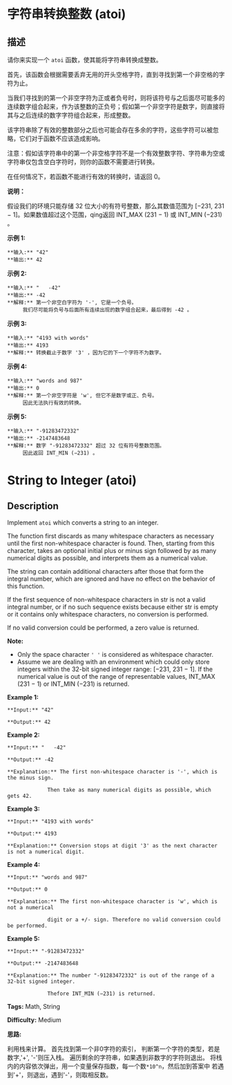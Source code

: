 # 字符串转换整数 (atoi)

## 描述

请你来实现一个 `atoi` 函数，使其能将字符串转换成整数。

首先，该函数会根据需要丢弃无用的开头空格字符，直到寻找到第一个非空格的字符为止。

当我们寻找到的第一个非空字符为正或者负号时，则将该符号与之后面尽可能多的连续数字组合起来，作为该整数的正负号；假如第一个非空字符是数字，则直接将其与之后连续的数字字符组合起来，形成整数。

该字符串除了有效的整数部分之后也可能会存在多余的字符，这些字符可以被忽略，它们对于函数不应该造成影响。

注意：假如该字符串中的第一个非空格字符不是一个有效整数字符、字符串为空或字符串仅包含空白字符时，则你的函数不需要进行转换。

在任何情况下，若函数不能进行有效的转换时，请返回 0。

**说明：**

假设我们的环境只能存储 32 位大小的有符号整数，那么其数值范围为 [−231,  231 − 1]。如果数值超过这个范围，qing返回  INT_MAX (231 − 1) 或 INT_MIN (−231) 。

**示例  1:**

    
    
    **输入:** "42"
    **输出:** 42
    

**示例  2:**

    
    
    **输入:** "   -42"
    **输出:** -42
    **解释:** 第一个非空白字符为 '-', 它是一个负号。
         我们尽可能将负号与后面所有连续出现的数字组合起来，最后得到 -42 。
    

**示例  3:**

    
    
    **输入:** "4193 with words"
    **输出:** 4193
    **解释:** 转换截止于数字 '3' ，因为它的下一个字符不为数字。
    

**示例  4:**

    
    
    **输入:** "words and 987"
    **输出:** 0
    **解释:** 第一个非空字符是 'w', 但它不是数字或正、负号。
         因此无法执行有效的转换。

**示例  5:**

    
    
    **输入:** "-91283472332"
    **输出:** -2147483648
    **解释:** 数字 "-91283472332" 超过 32 位有符号整数范围。 
         因此返回 INT_MIN (−231) 。
    



# String to Integer (atoi)

## Description



Implement `atoi` which converts a string to an integer.

The function first discards as many whitespace characters as necessary until the first non-whitespace character is found. Then, starting from this character, takes an optional initial plus or minus sign followed by as many numerical digits as possible, and interprets them as a numerical value.

The string can contain additional characters after those that form the integral number, which are ignored and have no effect on the behavior of this function.

If the first sequence of non-whitespace characters in str is not a valid integral number, or if no such sequence exists because either str is empty or it contains only whitespace characters, no conversion is performed.

If no valid conversion could be performed, a zero value is returned.

**Note:**

  * Only the space character `' '` is considered as whitespace character.
  * Assume we are dealing with an environment which could only store integers within the 32-bit signed integer range: [−231,  231 − 1]. If the numerical value is out of the range of representable values, INT_MAX (231 − 1) or INT_MIN (−231) is returned.

**Example 1:**

    
    

    **Input:** "42"

    **Output:** 42

    

**Example 2:**

    
    

    **Input:** "   -42"

    **Output:** -42

    **Explanation:** The first non-whitespace character is '-', which is the minus sign.

                 Then take as many numerical digits as possible, which gets 42.

    

**Example 3:**

    
    

    **Input:** "4193 with words"

    **Output:** 4193

    **Explanation:** Conversion stops at digit '3' as the next character is not a numerical digit.

    

**Example 4:**

    
    

    **Input:** "words and 987"

    **Output:** 0

    **Explanation:** The first non-whitespace character is 'w', which is not a numerical 

                 digit or a +/- sign. Therefore no valid conversion could be performed.

**Example 5:**

    
    

    **Input:** "-91283472332"

    **Output:** -2147483648

    **Explanation:** The number "-91283472332" is out of the range of a 32-bit signed integer.

                 Thefore INT_MIN (−231) is returned.


**Tags:** Math, String

**Difficulty:** Medium

**思路:**

利用栈来计算。
首先找到第一个非0字符的索引， 判断第一个字符的类型，若是数字,'+', '-'则压入栈。
遍历剩余的字符串，如果遇到非数字的字符则退出。
将栈内的内容依次弹出，用一个变量保存指数，每一个数`*10^n`，然后加到答案中
若遇到'+'，则退出，遇到'-'，则取相反数。
